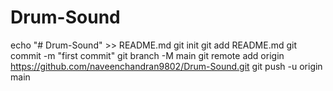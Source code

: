 # Drum-Sound
echo "# Drum-Sound" >> README.md
git init
git add README.md
git commit -m "first commit"
git branch -M main
git remote add origin https://github.com/naveenchandran9802/Drum-Sound.git
git push -u origin main
